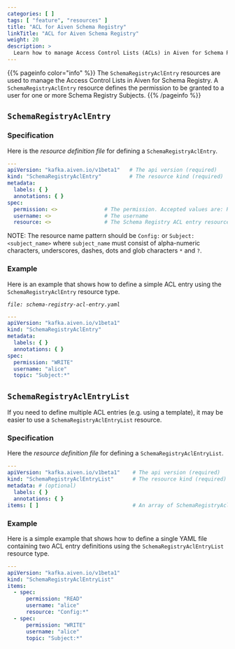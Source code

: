 ```yaml
---
categories: [ ]
tags: [ "feature", "resources" ]
title: "ACL for Aiven Schema Registry"
linkTitle: "ACL for Aiven Schema Registry"
weight: 20
description: >
  Learn how to manage Access Control Lists (ACLs) in Aiven for Schema Registry
---
```


{{% pageinfo color="info" %}}
The `SchemaRegistryAclEntry` resources are used to manage the Access Control Lists in Aiven for Schema Registry. A
`SchemaRegistryAclEntry` resource defines the permission to be granted to a user for one or more Schema Registry
Subjects.
{{% /pageinfo %}}

## `SchemaRegistryAclEntry`

### Specification

Here is the _resource definition file_ for defining a `SchemaRegistryAclEntry`.

```yaml
---
apiVersion: "kafka.aiven.io/v1beta1"   # The api version (required)
kind: "SchemaRegistryAclEntry"         # The resource kind (required)
metadata:
  labels: { }
  annotations: { }
spec:
  permission: <>               # The permission. Accepted values are: READ, WRITE
  username: <>                 # The username
  resource: <>                 # The Schema Registry ACL entry resource name pattern
```

NOTE: The resource name pattern should be `Config:` or `Subject:<subject_name>` where `subject_name` must consist of
alpha-numeric characters, underscores, dashes, dots and glob characters `*` and `?`.

### Example

Here is an example that shows how to define a simple ACL entry using
the `SchemaRegistryAclEntry` resource type.

_`file: schema-registry-acl-entry.yaml`_

```yaml
---
apiVersion: "kafka.aiven.io/v1beta1"
kind: "SchemaRegistryAclEntry"
metadata:
  labels: { }
  annotations: { }
spec:
  permission: "WRITE"
  username: "alice"
  topic: "Subject:*"
```

## `SchemaRegistryAclEntryList`

If you need to define multiple ACL entries (e.g. using a template), it may be easier to use
a `SchemaRegistryAclEntryList` resource.

### Specification

Here the _resource definition file_ for defining a `SchemaRegistryAclEntryList`.

```yaml
---
apiVersion: "kafka.aiven.io/v1beta1"    # The api version (required)
kind: "SchemaRegistryAclEntryList"      # The resource kind (required)
metadata: # (optional)
  labels: { }
  annotations: { }
items: [ ]                              # An array of SchemaRegistryAclEntry
```

### Example

Here is a simple example that shows how to define a single YAML file containing two ACL entry definitions using
the `SchemaRegistryAclEntryList` resource type.

```yaml
---
apiVersion: "kafka.aiven.io/v1beta1"
kind: "SchemaRegistryAclEntryList"
items:
  - spec:
      permission: "READ"
      username: "alice"
      resource: "Config:*"
  - spec:
      permission: "WRITE"
      username: "alice"
      topic: "Subject:*"
```